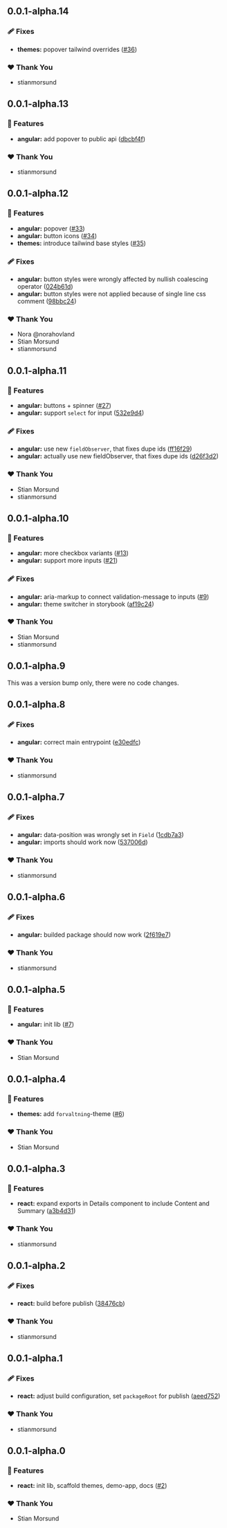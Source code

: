 ## 0.0.1-alpha.14

### 🩹 Fixes

- **themes:** popover tailwind overrides ([#36](https://github.com/ks-no/designsystem/pull/36))

### ❤️ Thank You

- stianmorsund

## 0.0.1-alpha.13

### 🚀 Features

- **angular:** add popover to public api ([dbcbf4f](https://github.com/ks-no/designsystem/commit/dbcbf4f))

### ❤️ Thank You

- stianmorsund

## 0.0.1-alpha.12

### 🚀 Features

- **angular:** popover ([#33](https://github.com/ks-no/designsystem/pull/33))
- **angular:** button icons ([#34](https://github.com/ks-no/designsystem/pull/34))
- **themes:** introduce tailwind base styles ([#35](https://github.com/ks-no/designsystem/pull/35))

### 🩹 Fixes

- **angular:** button styles were wrongly affected by nullish coalescing operator ([024b61d](https://github.com/ks-no/designsystem/commit/024b61d))
- **angular:** button styles were not applied because of single line css comment ([98bbc24](https://github.com/ks-no/designsystem/commit/98bbc24))

### ❤️ Thank You

- Nora @norahovland
- Stian Morsund
- stianmorsund

## 0.0.1-alpha.11

### 🚀 Features

- **angular:** buttons + spinner ([#27](https://github.com/ks-no/designsystem/pull/27))
- **angular:** support `select` for input ([532e9d4](https://github.com/ks-no/designsystem/commit/532e9d4))

### 🩹 Fixes

- **angular:** use new `fieldObserver`, that fixes dupe ids ([ff16f29](https://github.com/ks-no/designsystem/commit/ff16f29))
- **angular:** actually use new fieldObserver, that fixes dupe ids ([d26f3d2](https://github.com/ks-no/designsystem/commit/d26f3d2))

### ❤️ Thank You

- Stian Morsund
- stianmorsund

## 0.0.1-alpha.10

### 🚀 Features

- **angular:** more checkbox variants ([#13](https://github.com/ks-no/designsystem/pull/13))
- **angular:** support more inputs ([#21](https://github.com/ks-no/designsystem/pull/21))

### 🩹 Fixes

- **angular:** aria-markup to connect validation-message to inputs ([#9](https://github.com/ks-no/designsystem/pull/9))
- **angular:** theme switcher in storybook ([af19c24](https://github.com/ks-no/designsystem/commit/af19c24))

### ❤️ Thank You

- Stian Morsund
- stianmorsund

## 0.0.1-alpha.9

This was a version bump only, there were no code changes.

## 0.0.1-alpha.8

### 🩹 Fixes

- **angular:** correct main entrypoint ([e30edfc](https://github.com/ks-no/designsystem/commit/e30edfc))

### ❤️ Thank You

- stianmorsund

## 0.0.1-alpha.7

### 🩹 Fixes

- **angular:** data-position was wrongly set in `Field` ([1cdb7a3](https://github.com/ks-no/designsystem/commit/1cdb7a3))
- **angular:** imports should work now ([537006d](https://github.com/ks-no/designsystem/commit/537006d))

### ❤️ Thank You

- stianmorsund

## 0.0.1-alpha.6

### 🩹 Fixes

- **angular:** builded package should now work ([2f619e7](https://github.com/ks-no/designsystem/commit/2f619e7))

### ❤️ Thank You

- stianmorsund

## 0.0.1-alpha.5

### 🚀 Features

- **angular:** init lib ([#7](https://github.com/ks-no/designsystem/pull/7))

### ❤️ Thank You

- Stian Morsund

## 0.0.1-alpha.4

### 🚀 Features

- **themes:** add `forvaltning`-theme ([#6](https://github.com/ks-no/designsystem/pull/6))

### ❤️ Thank You

- Stian Morsund

## 0.0.1-alpha.3

### 🚀 Features

- **react:** expand exports in Details component to include Content and Summary ([a3b4d31](https://github.com/ks-no/designsystem/commit/a3b4d31))

### ❤️ Thank You

- stianmorsund

## 0.0.1-alpha.2

### 🩹 Fixes

- **react:** build before publish ([38476cb](https://github.com/ks-no/designsystem/commit/38476cb))

### ❤️ Thank You

- stianmorsund

## 0.0.1-alpha.1

### 🩹 Fixes

- **react:** adjust build configuration, set `packageRoot` for publish ([aeed752](https://github.com/ks-no/designsystem/commit/aeed752))

### ❤️ Thank You

- stianmorsund

## 0.0.1-alpha.0

### 🚀 Features

- **react:** init lib, scaffold themes, demo-app, docs ([#2](https://github.com/ks-no/designsystem/pull/2))

### ❤️ Thank You

- Stian Morsund
